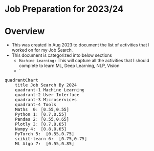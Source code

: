 # Job Preparation for 2023/24

# Overview
- This was created in Aug 2023 to document the list of activities that I worked on for my Job Search.
- This document is categorized into below sections
  - `Machine Learning:` This will capture all the activities that I should complete to learn ML, Deep Learning, NLP, Vision
  - `

<pre class="mermaid">
quadrantChart
    title Job Search By 2024
    quadrant-1 Machine Learning
    quadrant-2 User Interface
    quadrant-3 Microservices
    quadrant-4 Tools
    Maths  0: [0.55,0.55] 
    Python 1: [0.7,0.55]
    Pandas 2: [0.55,0.65]
    Plotly 3: [0.7,0.65]
    Numpy 4:  [0.8,0.65]
    PyTorch 5:  [0.55,0.75]
    scikit-learn 6:  [0.75,0.75]
    ML Algo 7:  [0.55,0.85]
</pre>

<script type="module">
    import mermaid from 'https://cdn.jsdelivr.net/npm/mermaid@9/dist/mermaid.esm.min.mjs';
    mermaid.initialize({ startOnLoad: true});
</script>
